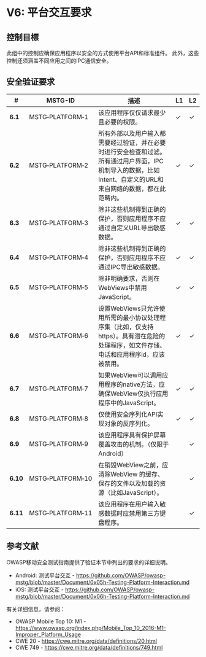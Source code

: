 # V6: 平台交互要求

## 控制目標

此组中的控制应确保应用程序以安全的方式使用平台API和标准组件。
此外，这些控制还须涵盖不同应用之间的IPC通信安全。

## 安全验证要求

| # | MSTG-ID | 描述 | L1 | L2 |
| --- | --- | --- | --- | --- |
| **6.1** | MSTG‑PLATFORM‑1 | 该应用程序仅仅请求最少且必要的权限。 | ✓ | ✓ |
| **6.2** | MSTG‑PLATFORM‑2 | 所有外部以及用户输入都需要经过验证，并在必要时进行安全检查和过滤。所有通过用户界面，IPC 机制导入的数据，比如Intent、自定义的URL和来自网络的数据，都在此范畴内。 | ✓ | ✓ |
| **6.3** | MSTG‑PLATFORM‑3 | 除非这些机制得到正确的保护，否则应用程序不应通过自定义URL导出敏感数据。 | ✓ | ✓ |
| **6.4** | MSTG‑PLATFORM‑4 | 除非这些机制得到正确的保护，否则应用程序不应通过IPC导出敏感数据。 | ✓ | ✓ |
| **6.5** | MSTG‑PLATFORM‑5 | 除非明确要求，否则在WebViews中禁用JavaScript。 | ✓ | ✓ |
| **6.6** | MSTG‑PLATFORM‑6 | 设置WebViews只允许使用所需的最小协议处理程序集（比如，仅支持https）。具有潜在危险的处理程序，如文件存储、电话和应用程序id，应该被禁用。 | ✓ | ✓ |
| **6.7** | MSTG‑PLATFORM‑7 | 如果WebView可以调用应用程序的native方法，应确保WebView仅执行应用程序中的JavaScript。 | ✓ | ✓ |
| **6.8** | MSTG‑PLATFORM‑8 | 仅使用安全序列化API实现对象的反序列化。 | ✓ | ✓ |
| **6.9** | MSTG‑PLATFORM‑9 | 该应用程序具有保护屏幕覆盖攻击的机制。（仅限于Android） |  | ✓ |
| **6.10** | MSTG‑PLATFORM‑10 | 在销毁WebView之前，应清除WebView 的缓存、保存的文件以及加载的资源（比如JavaScript）。 |  | ✓ |
| **6.11** | MSTG‑PLATFORM‑11 | 该应用程序在用户输入敏感数据时应禁用第三方键盘程序。 | | ✓ |
<div style="page-break-after: always;">
</div>

## 参考文献

OWASP移动安全测试指南提供了验证本节中列出的要求的详细说明。

- Android: 测试平台交互 - <https://github.com/OWASP/owasp-mstg/blob/master/Document/0x05h-Testing-Platform-Interaction.md>
- iOS: 测试平台交互 - <https://github.com/OWASP/owasp-mstg/blob/master/Document/0x06h-Testing-Platform-Interaction.md>

有关详细信息，请参阅：

- OWASP Mobile Top 10: M1 - <https://www.owasp.org/index.php/Mobile_Top_10_2016-M1-Improper_Platform_Usage>
- CWE 20 - <https://cwe.mitre.org/data/definitions/20.html>
- CWE 749 - <https://cwe.mitre.org/data/definitions/749.html>